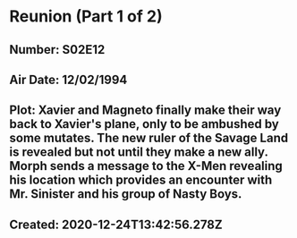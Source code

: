 # Reunion (Part 1 of 2)
## Number: S02E12
## Air Date: 12/02/1994
## Plot: Xavier and Magneto finally make their way back to Xavier's plane, only to be ambushed by some mutates. The new ruler of the Savage Land is revealed but not until they make a new ally. Morph sends a message to the X-Men revealing his location which provides an encounter with Mr. Sinister and his group of Nasty Boys.
## Created: 2020-12-24T13:42:56.278Z